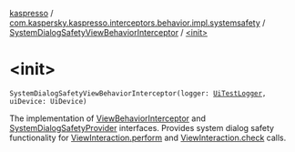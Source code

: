 [kaspresso](../../index.md) / [com.kaspersky.kaspresso.interceptors.behavior.impl.systemsafety](../index.md) / [SystemDialogSafetyViewBehaviorInterceptor](index.md) / [&lt;init&gt;](./-init-.md)

# &lt;init&gt;

`SystemDialogSafetyViewBehaviorInterceptor(logger: `[`UiTestLogger`](../../com.kaspersky.kaspresso.logger/-ui-test-logger.md)`, uiDevice: UiDevice)`

The implementation of [ViewBehaviorInterceptor](../../com.kaspersky.kaspresso.interceptors.behavior/-view-behavior-interceptor.md) and [SystemDialogSafetyProvider](../../com.kaspersky.kaspresso.systemsafety/-system-dialog-safety-provider/index.md) interfaces.
Provides system dialog safety functionality for [ViewInteraction.perform](#) and [ViewInteraction.check](#) calls.

